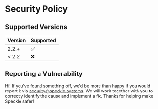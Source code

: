 # Security Policy

## Supported Versions

| Version | Supported          |
| ------- | ------------------ |
| 2.2.+   | :white_check_mark: |
| < 2.2   | :x:                |

## Reporting a Vulnerability

Hi! If you've found something off, we'd be more than happy if you would report it via security@speckle.systems. We will work together with you to correctly identify the cause and implement a fix. Thanks for helping make Speckle safer!
